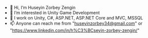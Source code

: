 - 👋 Hi, I’m Huseyin Zorbey Zengin
- 👀 I’m interested in Unity Game Development
- 🌱 I work on Unity, C#, ASP.NET, ASP.NET Core and MVC, MSSQL
- 📫 Anyone can reach me from "huseyinzorbey34@gmail.com" or "https://www.linkedin.com/in/h%C3%BCseyin-zorbey-zengin/"

<!---
HuseyinZorbeyZengin/HuseyinZorbeyZengin is a ✨ special ✨ repository because its `README.md` (this file) appears on your GitHub profile.
You can click the Preview link to take a look at your changes.
--->
